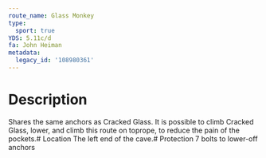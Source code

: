 ```yaml
---
route_name: Glass Monkey
type:
  sport: true
YDS: 5.11c/d
fa: John Heiman
metadata:
  legacy_id: '108980361'
---
```

# Description
Shares the same anchors as Cracked Glass. It is possible to climb Cracked Glass, lower, and climb this route on toprope, to reduce the pain of the pockets.# Location
The left end of the cave.# Protection
7 bolts to lower-off anchors